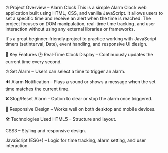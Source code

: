 ⏰ Project Overview – Alarm Clock
This is a simple Alarm Clock web application built using HTML, CSS, and vanilla JavaScript. It allows users to set a specific time and receive an alert when the time is reached. The project focuses on DOM manipulation, real-time time tracking, and user interaction without using any external libraries or frameworks.

It's a great beginner-friendly project to practice working with JavaScript timers (setInterval, Date), event handling, and responsive UI design.

🔧 Key Features
🕒 Real-Time Clock Display – Continuously updates the current time every second.

⏰ Set Alarm – Users can select a time to trigger an alarm.

🔊 Alarm Notification – Plays a sound or shows a message when the set time matches the current time.

❌ Stop/Reset Alarm – Option to clear or stop the alarm once triggered.

📱 Responsive Design – Works well on both desktop and mobile devices.

🛠️ Technologies Used
HTML5 – Structure and layout.

CSS3 – Styling and responsive design.

JavaScript (ES6+) – Logic for time tracking, alarm setting, and user interaction.
